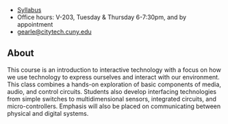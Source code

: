 + [Syllabus](syllabus_2280_insouts.pdf)
+ Office hours: V-203, Tuesday & Thursday 6-7:30pm, and by appointment
+ gearle@citytech.cuny.edu

## About

This course is an introduction to interactive technology with a focus on how we use technology to express ourselves and interact with our environment. This class combines a hands-on exploration of basic components of media, audio, and control circuits. Students also develop interfacing technologies from simple switches to multidimensional sensors, integrated circuits, and micro-controllers. Emphasis will also be placed on communicating between physical and digital systems.